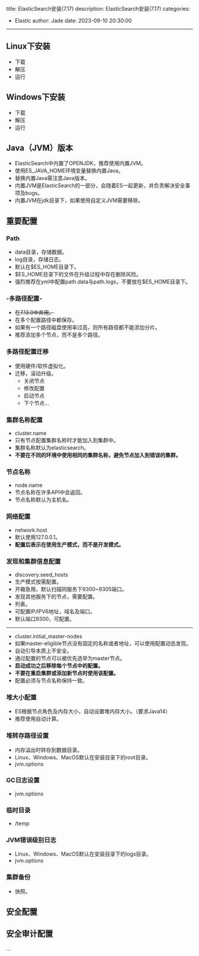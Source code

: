 title: ElasticSearch安装(7.17)
description: ElasticSearch安装(7.17)
categories:
  - Elastic
author: Jade
date: 2023-09-10 20:30:00
---

## Linux下安装
- 下载
- 解压
- 运行

## Windows下安装
- 下载
- 解压
- 运行

## Java（JVM）版本
- ElasticSearch中内置了OPENJDK，推荐使用内置JVM。
- 使用ES_JAVA_HOME环境变量替换内置Java。
- 替换内置Java需注意Java版本。
- 内置JVM是ElasticSearch的一部分，会随着ES一起更新，并负责解决安全事项及bugs。
- 内置JVM在jdk目录下，如果使用自定义JVM需要移除。

## 重要配置
### Path
- data目录，存储数据。
- log目录，存储日志。
- 默认在$ES_HOME目录下。
- $ES_HOME目录下的文件在升级过程中存在删除风险。
- 强烈推荐在yml中配置path.data与path.logs，不要放在$ES_HOME目录下。

### -多路径配置-
- ~~在7.13.0中弃用。~~
- 在多个配置路径中都保存。
- 如果有一个路径磁盘使用率过高，则所有路径都不能添加分片。
- 推荐添加多个节点，而不是多个路径。

### 多路径配置迁移
- 使用硬件/软件虚拟化。
- 迁移，滚动升级。
  - 关闭节点
  - 修改配置
  - 启动节点
  - 下个节点...

### 集群名称配置
- cluster.name
- 只有节点配置集群名称时才能加入到集群中。
- 集群名称默认为elasticsearch。
- **不要在不同的环境中使用相同的集群名称，避免节点加入到错误的集群。**

### 节点名称
- node.name
- 节点名称在许多API中会返回。
- 节点名称默认为主机名。

### 网络配置
- network.host
- 默认使用127.0.0.1。
- **配置后表示在使用生产模式，而不是开发模式。**

### 发现和集群信息配置
- discovery.seed_hosts
- 生产模式按需配置。
- 开箱急用，默认扫描同服务下9300~9305端口。
- 发现其他服务下的节点，需要配置。
- 列表。
- 可配置IP/IPV6地址，域名及端口。
- 默认端口9300，可配置。
---
- cluster.initial_master-nodes
- 如果master-eligible节点没有固定的名称或者地址，可以使用配置动态发现。
- 自动引导本质上不安全。
- 通过配置的节点可以被优先选举为master节点。
- **启动成功之后移除每个节点中的配置。**
- **不要在重启集群或添加新节点时使用该配置。**
- 配置必须与节点名称保持一致。

### 堆大小配置
- ES根据节点角色及内存大小，自动设置堆内存大小。（要求Java14）
- 推荐使用自动计算。

### 堆转存路径设置
- 内存溢出时转存到数据目录。
- Linux、Windows、MacOS默认在安装目录下的root目录。
- jvm.options

### GC日志设置
- jvm.options

### 临时目录
- /temp

### JVM错误级别日志
- Linux、Windows、MacOS默认在安装目录下的logs目录。
- jvm.options

### 集群备份
- 快照。

## 安全配置

## 安全审计配置

...
